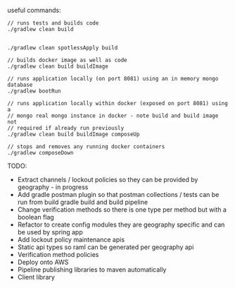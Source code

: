 useful commands:

```
// runs tests and builds code
./gradlew clean build
```

```

./gradlew clean spotlessApply build
```

```
// builds docker image as well as code
./gradlew clean build buildImage
```

```
// runs application locally (on port 8081) using an in memory mongo database
./gradlew bootRun
```

```
// runs application locally within docker (exposed on port 8081) using a
// mongo real mongo instance in docker - note build and build image not
// required if already run previously
./gradlew clean build buildImage composeUp
```

```
// stops and removes any running docker containers
./gradlew composeDown
```

TODO:

* Extract channels / lockout policies so they can be provided by geography - in progress
* Add gradle postman plugin so that postman collections / tests can be run from build gradle build and build pipeline
* Change verification methods so there is one type per method but with a boolean flag
* Refactor to create config modules they are geography specific and can be used by spring app
* Add lockout policy maintenance apis
* Static api types so raml can be generated per geography api
* Verification method policies
* Deploy onto AWS
* Pipeline publishing libraries to maven automatically
* Client library